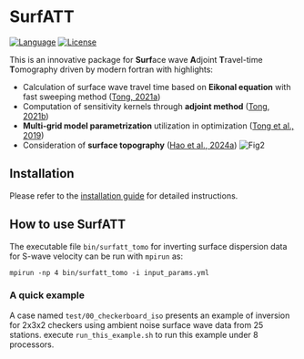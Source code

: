 # SurfATT

[![Language](https://img.shields.io/badge/-Fortran-734f96?logo=fortran&logoColor=white)](https://github.com/topics/fortran)
[![License](https://img.shields.io/github/license/xumi1993/seispy)]()

This is an innovative package for **Surf**ace wave **A**djoint **T**ravel-time **T**omography driven by modern fortran with highlights:

- Calculation of surface wave travel time based on **Eikonal equation** with fast sweeping method ([Tong, 2021a](https://doi.org/10.1029/2021JB021818))
- Computation of sensitivity kernels through **adjoint method** ([Tong, 2021b](https://doi.org/10.1029/2021JB022365))
- **Multi-grid model parametrization** utilization in optimization ([Tong et al., 2019](https://doi.org/10.1093/gji/ggz151))
- Consideration of **surface topography** ([Hao et al., 2024a](https://doi.org/10.1029/2023JB027454))
![Fig2](https://github.com/xumi1993/SurfATT-iso/assets/7437523/f9a0155b-7b83-4970-914d-f13dc42b11e5)

## Installation

Please refer to the [installation guide](https://surfatt.xumijian.me/installation/dependence.html) for detailed instructions.

## How to use SurfATT
The executable file `bin/surfatt_tomo` for inverting surface dispersion data for S-wave velocity can be run with `mpirun` as:
```
mpirun -np 4 bin/surfatt_tomo -i input_params.yml
```

### A quick example
A case named `test/00_checkerboard_iso` presents an example of inversion for 2x3x2 checkers using ambient noise surface wave data from 25 stations. execute `run_this_example.sh` to run this example under 8 processors.

